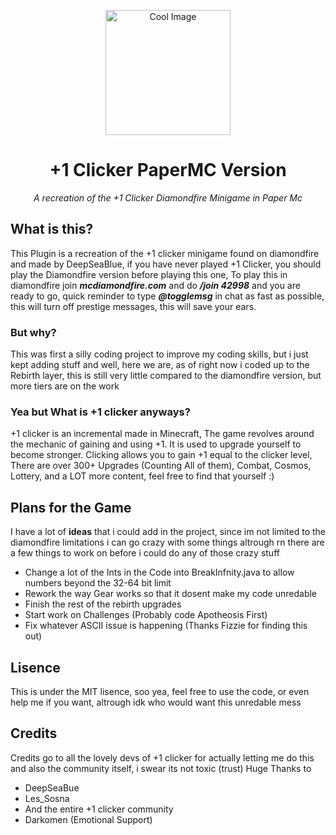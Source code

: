 <p align="center">
  <img src="https://cdn.discordapp.com/attachments/767676222137303043/1193362373013164042/ezgif-7-1744befb3e.png?ex=65ac7051&is=6599fb51&hm=9431a8813aae8f8f44863ad6be89934cb02cbfa3c2f513177a2e29cabdbdc0d2&" width="200" title="Cool Image">
<h1 align="center">+1 Clicker PaperMC Version</h1>
<p align="center"><i>A recreation of the +1 Clicker Diamondfire Minigame in Paper Mc</i></p>
</p>

## What is this?
This Plugin is a recreation of the +1 clicker minigame found on diamondfire and made by DeepSeaBlue, if you have never played +1 Clicker, you should play the Diamondfire version before playing this one,
To play this in diamondfire join ***mcdiamondfire.com*** and do ***/join 42998*** and you are ready to go, quick reminder to type ***@togglemsg*** in chat as fast as possible, this will turn off prestige messages, this will save your ears.

### But why?
This was first a silly coding project to improve my coding skills, but i just kept adding stuff and well, here we are, as of right now i coded up to the Rebirth layer, this is still very little compared to the diamondfire version, but more tiers are on the work
### Yea but What is +1 clicker anyways?
+1 clicker is an incremental made in Minecraft, The game revolves around the mechanic of gaining and using +1. It is used to upgrade yourself to become stronger. Clicking allows you to gain +1 equal to the clicker level, There are over 300+ Upgrades (Counting All of them), Combat, Cosmos, Lottery, and a LOT more content, feel free to find that yourself :)

## Plans for the Game
I have a lot of **ideas** that i could add in the project, since im not limited to the diamondfire limitations i can go crazy with some things
altrough rn there are a few things to work on before i could do any of those crazy stuff
* Change a lot of the Ints in the Code into BreakInfnity.java to allow numbers beyond the 32-64 bit limit
* Rework the way Gear works so that it dosent make my code unredable
* Finish the rest of the rebirth upgrades
* Start work on Challenges (Probably code Apotheosis First)
* Fix whatever ASCII issue is happening (Thanks Fizzie for finding this out)

## Lisence
This is under the MIT lisence, soo yea, feel free to use the code, or even help me if you want, altrough idk who would want this unredable mess

## Credits
Credits go to all the lovely devs of +1 clicker for actually letting me do this
and also the community itself, i swear its not toxic (trust)
Huge Thanks to 
- DeepSeaBue
- Les_Sosna
- And the entire +1 clicker community
- Darkomen (Emotional Support)

